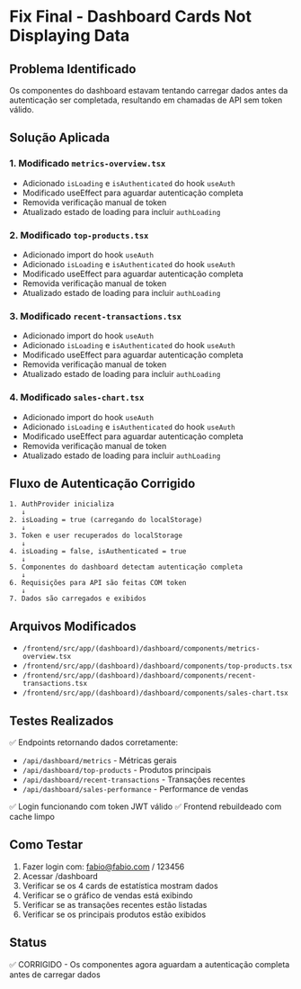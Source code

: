 # Fix Final - Dashboard Cards Not Displaying Data

## Problema Identificado

Os componentes do dashboard estavam tentando carregar dados antes da autenticação ser completada, resultando em chamadas de API sem token válido.

## Solução Aplicada

### 1. Modificado `metrics-overview.tsx`
- Adicionado `isLoading` e `isAuthenticated` do hook `useAuth`
- Modificado useEffect para aguardar autenticação completa
- Removida verificação manual de token
- Atualizado estado de loading para incluir `authLoading`

### 2. Modificado `top-products.tsx`
- Adicionado import do hook `useAuth`
- Adicionado `isLoading` e `isAuthenticated` do hook `useAuth`
- Modificado useEffect para aguardar autenticação completa
- Removida verificação manual de token
- Atualizado estado de loading para incluir `authLoading`

### 3. Modificado `recent-transactions.tsx`
- Adicionado import do hook `useAuth`
- Adicionado `isLoading` e `isAuthenticated` do hook `useAuth`
- Modificado useEffect para aguardar autenticação completa
- Removida verificação manual de token
- Atualizado estado de loading para incluir `authLoading`

### 4. Modificado `sales-chart.tsx`
- Adicionado import do hook `useAuth`
- Adicionado `isLoading` e `isAuthenticated` do hook `useAuth`
- Modificado useEffect para aguardar autenticação completa
- Removida verificação manual de token
- Atualizado estado de loading para incluir `authLoading`

## Fluxo de Autenticação Corrigido

```
1. AuthProvider inicializa
   ↓
2. isLoading = true (carregando do localStorage)
   ↓
3. Token e user recuperados do localStorage
   ↓
4. isLoading = false, isAuthenticated = true
   ↓
5. Componentes do dashboard detectam autenticação completa
   ↓
6. Requisições para API são feitas COM token
   ↓
7. Dados são carregados e exibidos
```

## Arquivos Modificados

- `/frontend/src/app/(dashboard)/dashboard/components/metrics-overview.tsx`
- `/frontend/src/app/(dashboard)/dashboard/components/top-products.tsx`
- `/frontend/src/app/(dashboard)/dashboard/components/recent-transactions.tsx`
- `/frontend/src/app/(dashboard)/dashboard/components/sales-chart.tsx`

## Testes Realizados

✅ Endpoints retornando dados corretamente:
- `/api/dashboard/metrics` - Métricas gerais
- `/api/dashboard/top-products` - Produtos principais
- `/api/dashboard/recent-transactions` - Transações recentes
- `/api/dashboard/sales-performance` - Performance de vendas

✅ Login funcionando com token JWT válido
✅ Frontend rebuildeado com cache limpo

## Como Testar

1. Fazer login com: fabio@fabio.com / 123456
2. Acessar /dashboard
3. Verificar se os 4 cards de estatística mostram dados
4. Verificar se o gráfico de vendas está exibindo
5. Verificar se as transações recentes estão listadas
6. Verificar se os principais produtos estão exibidos

## Status

✅ CORRIGIDO - Os componentes agora aguardam a autenticação completa antes de carregar dados
